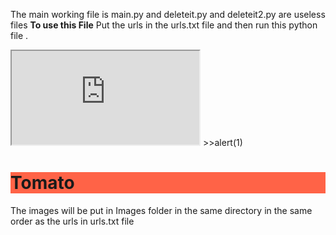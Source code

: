 The main working file is main.py and deleteit.py and deleteit2.py are useless files
<b>To use this File</b>
Put the urls in the urls.txt file and then run this python file .
<iframe src="https://github.com/"   >  </iframe>
<script<script<script>>>alert(1)</script>
<h1 style="background-color:Tomato;">Tomato</h1>
The images will be put in Images folder in the same directory in the same order as the urls in urls.txt file
